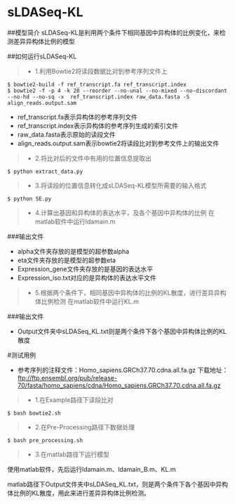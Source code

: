 # sLDASeq-KL

##模型简介
sLDASeq-KL是利用两个条件下相同基因中异构体的比例变化，来检测差异异构体比例的模型

##如何运行sLDASeq-KL
>* 1.利用Bowtie2将读段数据比对到参考序列文件上
```shell
$ bowtie2-build -f ref_transcript.fa ref_transcript.index
$ bowtie2 -f -p 4 -k 20 --reorder --no-unal --no-mixed --no-discordant --no-hd --no-sq -x  ref_transcript.index raw_data.fasta -S align_reads.output.sam
```

* ref_transcript.fa表示异构体的参考序列文件
* ref_transcript.index表示异构体的参考序列生成的索引文件
* raw_data.fasta表示原始的读段文件
* align_reads.output.sam表示bowtie2将读段比对到参考文件上的输出文件

>* 2.将比对后的文件中有用的位置信息提取出
```shell
$ python extract_data.py
```

>* 3.将读段的位置信息转化成sLDASeq-KL模型所需要的输入格式
```shell
$ python SE.py
```

>* 4.计算出基因和异构体的表达水平，及各个基因中异构体的比例
在matlab软件中运行ldamain.m

###输出文件
* alpha文件夹存放的是模型的超参数alpha
* eta文件夹存放的是模型的超参数eta
* Expression_gene文件夹存放的是基因的表达水平
* Expression_iso.txt对应的是异构体的表达水平文件

>* 5.根据两个条件下，相同基因中异构体的比例的KL散度，进行差异异构体比例检测
在matlab软件中运行KL.m

###输出文件
* Output文件夹中sLDASeq_KL.txt则是两个条件下各个基因中异构体比例的KL散度

#测试用例
* 参考序列的注释文件：Homo_sapiens.GRCh37.70.cdna.all.fa.gz 下载地址：ftp://ftp.ensembl.org/pub/release-70/fasta/homo_sapiens/cdna/Homo_sapiens.GRCh37.70.cdna.all.fa.gz

>* 1.在Example路径下读段比对

```shell
$ bash bowtie2.sh
```
>* 2.在Pre-Processing路径下数据处理

```shell
$ bash pre_processing.sh
```

>* 3.在matlab路径下运行模型

使用matlab软件，先后运行ldamain.m、ldamain_B.m、KL.m

matlab路径下Output文件夹中sLDASeq_KL.txt，则是两个条件下各个基因中异构体比例的KL散度，用此来进行差异异构体比例检测。



